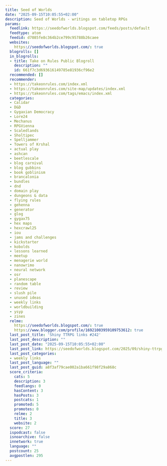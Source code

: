 ```yaml
---
title: Seed of Worlds
date: "2025-09-15T10:05:55+02:00"
description: Seed of Worlds - writings on tabletop RPGs
params:
  feedlink: https://seedofworlds.blogspot.com/feeds/posts/default
  feedtype: atom
  feedid: d7085fe8c364b2ce799c95788b26caee
  websites:
    https://seedofworlds.blogspot.com/: true
  blogrolls: []
  in_blogrolls:
  - title: Take on Rules Public Blogroll
    description: ""
    id: 661f7c3d693616149785e81936cf96e2
  recommended: []
  recommender:
  - https://takeonrules.com/index.xml
  - https://takeonrules.com/site-map/updates/index.xml
  - https://takeonrules.com/tags/emacs/index.xml
  categories:
  - Calidar
  - D&D
  - Gygaxian Democracy
  - Lore24
  - Mechanus
  - RPGVienna
  - Scaledlands
  - Sholtipec
  - Spelljammer
  - Towers of Krshal
  - actual play
  - ashcan
  - beetlescale
  - blog carnival
  - blog gubbins
  - book goblinism
  - brancalonia
  - bundles
  - dnd
  - domain play
  - dungeons & data
  - flying rules
  - gehenna
  - generator
  - glog
  - gygax75
  - hex maps
  - hexcrawl25
  - iou
  - jams and challenges
  - kickstarter
  - kobolds
  - lessons learned
  - meetup
  - menagerie world
  - nanowrimo
  - neural network
  - osr
  - planescape
  - random table
  - review
  - slush pile
  - unused ideas
  - weekly links
  - worldbuilding
  - ysyp
  - zines
  relme:
    https://seedofworlds.blogspot.com/: true
    https://www.blogger.com/profile/16921003959109753612: true
  last_post_title: 'Shiny TTRPG links #242'
  last_post_description: ""
  last_post_date: "2025-09-15T10:05:55+02:00"
  last_post_link: https://seedofworlds.blogspot.com/2025/09/shiny-ttrpg-links-242.html
  last_post_categories:
  - weekly links
  last_post_language: ""
  last_post_guid: a8f3af79cae002a1ba661f98f29a868c
  score_criteria:
    cats: 5
    description: 3
    feedlangs: 0
    hasContent: 3
    hasPosts: 3
    postcats: 1
    promoted: 5
    promotes: 0
    relme: 2
    title: 3
    website: 2
  score: 27
  ispodcast: false
  isnoarchive: false
  innetwork: true
  language: ""
  postcount: 25
  avgpostlen: 295
---
```

